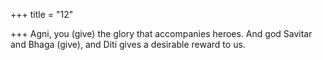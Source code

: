 +++
title = "12"

+++
Agni, you (give) the glory that accompanies heroes. And god Savitar  and Bhaga (give),
and Diti gives a desirable reward to us.